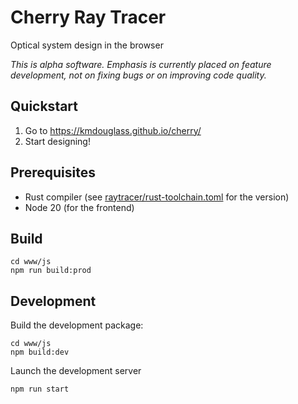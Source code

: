 # Cherry Ray Tracer

Optical system design in the browser

*This is alpha software. Emphasis is currently placed on feature development, not on fixing bugs or on improving code quality.*

## Quickstart

1. Go to https://kmdouglass.github.io/cherry/
2. Start designing!

## Prerequisites

- Rust compiler (see [raytracer/rust-toolchain.toml](raytracer/rust-toolchain.toml) for the version)
- Node 20 (for the frontend)

## Build

```console
cd www/js
npm run build:prod
```

## Development

Build the development package:

```console
cd www/js
npm build:dev
```

Launch the development server

```
npm run start
```

